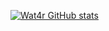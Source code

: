 [![Wat4r GitHub stats](https://github-readme-stats.vercel.app/api?username=wat4r&show_icons=true&theme=tokyonight)](https://github.com/wat4r)


